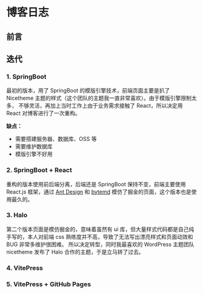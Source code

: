 # 博客日志

## 前言

## 迭代
### 1. SpringBoot
最初的版本，用了 SpringBoot 的模版引擎技术，前端页面主要是扒了 Nicetheme 主题的样式（这个团队的主题我一直非常喜欢）。由于模版引擎限制太多，
不够灵活，再加上当时工作上由于业务需求接触了 React，所以决定用 React 对博客进行了一次重构。

**缺点：**
- 需要搭建服务器、数据库、OSS 等
- 需要维护数据库
- 模版引擎不好用

### 2. SpringBoot + React
重构的版本使用前后端分离，后端还是 SpringBoot 保持不变，前端主要使用 React.js 框架，通过 [Ant Design](https://ant-design.antgroup.com/index-cn) 和 [bytemd](https://github.com/bytedance/bytemd) 
模仿了掘金的页面，这个版本也是使用最久的。

### 3. Halo
第二个版本页面是模仿掘金的，意味着虽然有 ui 库，但大量样式代码都是自己纯手写的，本人对前端 css 熟练度并不高，导致了无法写出漂亮样式和页面动效和 BUG 非常多维护很困难。
所以决定转型，同时我最喜欢的 WordPress 主题团队 nicetheme 发布了 Halo 合作的主题，于是立马转了过去。

### 4. VitePress
### 5. VitePress + GitHub Pages
